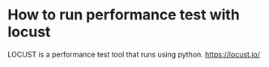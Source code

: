 # How to run performance test with locust

LOCUST is a performance test tool that runs using python.
https://locust.io/
